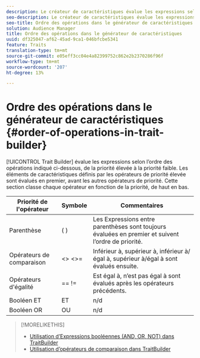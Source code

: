 ```yaml
---
description: Le créateur de caractéristiques évalue les expressions selon l’ordre des opérations indiqué ci-dessous, de la priorité élevée à la priorité faible. Les éléments de caractéristiques définis par les opérateurs de priorité élevée sont évalués en premier, avant les autres opérateurs de priorité. Cette section classe chaque opérateur en fonction de la priorité, de haut en bas.
seo-description: Le créateur de caractéristiques évalue les expressions selon l’ordre des opérations indiqué ci-dessous, de la priorité élevée à la priorité faible. Les éléments de caractéristiques définis par les opérateurs de priorité élevée sont évalués en premier, avant les autres opérateurs de priorité. Cette section classe chaque opérateur en fonction de la priorité, de haut en bas.
seo-title: Ordre des opérations dans le générateur de caractéristiques
solution: Audience Manager
title: Ordre des opérations dans le générateur de caractéristiques
uuid: df325047-af62-45ad-9ca1-046bfcbe5341
feature: Traits
translation-type: tm+mt
source-git-commit: e05eff3cc04e4a82399752c862e2b2370286f96f
workflow-type: tm+mt
source-wordcount: '207'
ht-degree: 13%

---
```



# Ordre des opérations dans le générateur de caractéristiques {#order-of-operations-in-trait-builder}

[!UICONTROL Trait Builder] évalue les expressions selon l’ordre des opérations indiqué ci-dessous, de la priorité élevée à la priorité faible. Les éléments de caractéristiques définis par les opérateurs de priorité élevée sont évalués en premier, avant les autres opérateurs de priorité. Cette section classe chaque opérateur en fonction de la priorité, de haut en bas.

<!-- c_tb_operator_precedence.xml -->

<table id="table_F0FA45B652C7464B90D35526817110FF"> 
 <thead> 
  <tr> 
   <th colname="col1" class="entry"> Priorité de l'opérateur </th> 
   <th colname="col2" class="entry"> Symbole </th> 
   <th colname="col3" class="entry"> Commentaires </th> 
  </tr> 
 </thead>
 <tbody> 
  <tr> 
   <td colname="col1"> Parenthèse </td> 
   <td colname="col2"> ( ) </td> 
   <td colname="col3"> Les Expressions entre parenthèses sont toujours évaluées en premier et suivent l’ordre de priorité. </td> 
  </tr> 
  <tr> 
   <td colname="col1"> Opérateurs de comparaison </td> 
   <td colname="col2"> &lt;&gt; &lt;&gt;= </td> 
   <td colname="col3"> Inférieur à, supérieur à, inférieur à/égal à, supérieur à/égal à sont évalués ensuite. </td> 
  </tr> 
  <tr> 
   <td colname="col1"> Opérateurs d'égalité </td> 
   <td colname="col2"> == != </td> 
   <td colname="col3"> Est égal à, n’est pas égal à sont évalués après les opérateurs précédents. </td> 
  </tr> 
  <tr> 
   <td colname="col1">Booléen <span class="wintitle"> ET</span> </td> 
   <td colname="col2"><span class="wintitle"> ET</span> </td> 
   <td colname="col3" morerows="1"> n/d </td> 
  </tr> 
  <tr> 
   <td colname="col1">Booléen <span class="wintitle"> OR</span> </td> 
   <td colname="col2"><span class="wintitle"> OU</span> </td> 
   <td colname="col3" morerows="1"> n/d </td> 
  </tr> 
 </tbody>
</table>

>[!MORELIKETHIS]
>
>* [Utilisation d’Expressions booléennes (AND, OR, NOT) dans TraitBuilder](../../reference/boolean-expressions-tsb.md)
>* [Utilisation d’opérateurs de comparaison dans TraitBuilder](../../features/traits/trait-comparison-operators.md)

